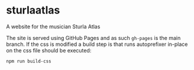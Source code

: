 # sturlaatlas

A website for the musician Sturla Atlas

The site is served using GitHub Pages and as such `gh-pages` is the main branch.
If the css is modified a build step is that runs autoprefixer in-place on the css file should be executed: 
```
npm run build-css
```


